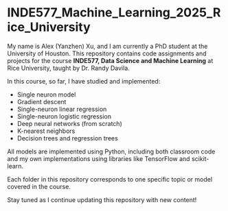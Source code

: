 # INDE577_Machine_Learning_2025_Rice_University

My name is Alex (Yanzhen) Xu, and I am currently a PhD student at the University of Houston. This repository contains code assignments and projects for the course **INDE577, Data Science and Machine Learning** at Rice University, taught by Dr. Randy Davila. 

In this course, so far, I have studied and implemented:
- Single neuron model
- Gradient descent
- Single-neuron linear regression
- Single-neuron logistic regression
- Deep neural networks (from scratch)
- K-nearest neighbors
- Decision trees and regression trees

All models are implemented using Python, including both classroom code and my own implementations using libraries like TensorFlow and scikit-learn.

Each folder in this repository corresponds to one specific topic or model covered in the course.

Stay tuned as I continue updating this repository with new content!
